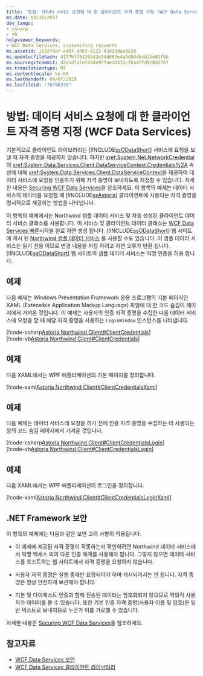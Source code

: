 ```yaml
---
title: '방법: 데이터 서비스 요청에 대 한 클라이언트 자격 증명 지정 (WCF Data Services)'
ms.date: 03/30/2017
dev_langs:
- csharp
- vb
helpviewer_keywords:
- WCF Data Services, customizing requests
ms.assetid: 1632f9af-e45f-4363-9222-03823daa8e28
ms.openlocfilehash: 4177b7f5138bd3e3ddd63e4a0d8d4bcb2be01fbb
ms.sourcegitcommit: d2e1dfa7ef2d4e9ffae3d431cf6a4ffd9c8d378f
ms.translationtype: MT
ms.contentlocale: ko-KR
ms.lasthandoff: 09/07/2019
ms.locfileid: "70790330"
---
```

# <a name="how-to-specify-client-credentials-for-a-data-service-request-wcf-data-services"></a>방법: 데이터 서비스 요청에 대 한 클라이언트 자격 증명 지정 (WCF Data Services)
기본적으로 클라이언트 라이브러리는 [!INCLUDE[ssODataShort](../../../../includes/ssodatashort-md.md)] 서비스에 요청을 보낼 때 자격 증명을 제공하지 않습니다. 하지만 <xref:System.Net.NetworkCredential>의 <xref:System.Data.Services.Client.DataServiceContext.Credentials%2A> 속성에 대해 <xref:System.Data.Services.Client.DataServiceContext>을 제공하여 데이터 서비스에 요청을 인증하기 위해 자격 증명이 보내지도록 지정할 수 있습니다. 자세한 내용은 [Securing WCF Data Services](securing-wcf-data-services.md)을 참조하세요. 이 항목의 예제는 데이터 서비스의 데이터를 요청할 때 [!INCLUDE[ssAstoria](../../../../includes/ssastoria-md.md)] 클라이언트에 사용되는 자격 증명을 명시적으로 제공하는 방법을 나타냅니다.  
  
 이 항목의 예제에서는 Northwind 샘플 데이터 서비스 및 자동 생성된 클라이언트 데이터 서비스 클래스를 사용합니다. 이 서비스 및 클라이언트 데이터 클래스는 [WCF Data Services 빠른](quickstart-wcf-data-services.md)시작을 완료 하면 생성 됩니다. [!INCLUDE[ssODataShort](../../../../includes/ssodatashort-md.md)] 웹 사이트에 게시 된 [Northwind 샘플 데이터 서비스](https://go.microsoft.com/fwlink/?LinkId=187426) 를 사용할 수도 있습니다 .이 샘플 데이터 서비스는 읽기 전용 이므로 변경 내용을 저장 하려고 하면 오류가 반환 됩니다. [!INCLUDE[ssODataShort](../../../../includes/ssodatashort-md.md)] 웹 사이트의 샘플 데이터 서비스는 익명 인증을 허용 합니다.  
  
## <a name="example"></a>예제  
 다음 예제는 Windows Presentation Framework 응용 프로그램의 기본 페이지인 XAML (Extensible Application Markup Language) 파일에 대 한 코드 숨김이 페이지에서 가져온 것입니다. 이 예제는 사용자의 인증 자격 증명을 수집한 다음 데이터 서비스에 요청을 할 때 해당 자격 증명을 사용하는 `LoginWindow` 인스턴스를 나타냅니다.  
  
 [!code-csharp[Astoria Northwind Client#ClientCredentials](../../../../samples/snippets/csharp/VS_Snippets_Misc/astoria_northwind_client/cs/clientcredentials.xaml.cs#clientcredentials)]  
 [!code-vb[Astoria Northwind Client#ClientCredentials](../../../../samples/snippets/visualbasic/VS_Snippets_Misc/astoria_northwind_client/vb/clientcredentials.xaml.vb#clientcredentials)]
  
## <a name="example"></a>예제  
 다음 XAML에서는 WPF 애플리케이션의 기본 페이지를 정의합니다.  
  
 [!code-xaml[Astoria Northwind Client#ClientCredentialsXaml](../../../../samples/snippets/csharp/VS_Snippets_Misc/astoria_northwind_client/cs/clientcredentials.xaml#clientcredentialsxaml)]  
  
## <a name="example"></a>예제  
 다음 예제는 데이터 서비스에 요청을 하기 전에 인증 자격 증명을 수집하는 데 사용되는 창의 코드 숨김 페이지에서 가져온 것입니다.  
  
 [!code-csharp[Astoria Northwind Client#ClientCredentialsLogin](../../../../samples/snippets/csharp/VS_Snippets_Misc/astoria_northwind_client/cs/clientcredentialslogin.xaml.cs#clientcredentialslogin)]  
 [!code-vb[Astoria Northwind Client#ClientCredentialsLogin](../../../../samples/snippets/visualbasic/VS_Snippets_Misc/astoria_northwind_client/vb/clientcredentialslogin.xaml.vb#clientcredentialslogin)]
  
## <a name="example"></a>예제  
 다음 XAML에서는 WPF 애플리케이션의 로그인을 정의합니다.  
  
 [!code-xaml[Astoria Northwind Client#ClientCredentialsLoginXaml](../../../../samples/snippets/csharp/VS_Snippets_Misc/astoria_northwind_client/cs/clientcredentialslogin.xaml#clientcredentialsloginxaml)]  
  
## <a name="net-framework-security"></a>.NET Framework 보안  
 이 항목의 예제에는 다음과 같은 보안 고려 사항이 적용됩니다.  
  
- 이 예제에 제공된 자격 증명이 작동하는지 확인하려면 Northwind 데이터 서비스에서 익명 액세스 외의 다른 인증 체계를 사용해야 합니다. 그렇지 않으면 데이터 서비스를 호스트하는 웹 사이트에서 자격 증명을 요청하지 않습니다.  
  
- 사용자 자격 증명은 실행 중에만 요청되어야 하며 캐시되어서는 안 됩니다. 자격 증명은 항상 안전하게 보관해야 합니다.  
  
- 기본 및 다이제스트 인증과 함께 전송된 데이터는 암호화되지 않으므로 악의적 사용자가 데이터를 볼 수 있습니다. 또한 기본 인증 자격 증명(사용자 이름 및 암호)은 일반 텍스트로 보내지므로 누군가 이를 가로챌 수 있습니다.  
  
 자세한 내용은 [Securing WCF Data Services](securing-wcf-data-services.md)을 참조하세요.  
  
## <a name="see-also"></a>참고자료

- [WCF Data Services 보안](securing-wcf-data-services.md)
- [WCF Data Services 클라이언트 라이브러리](wcf-data-services-client-library.md)

